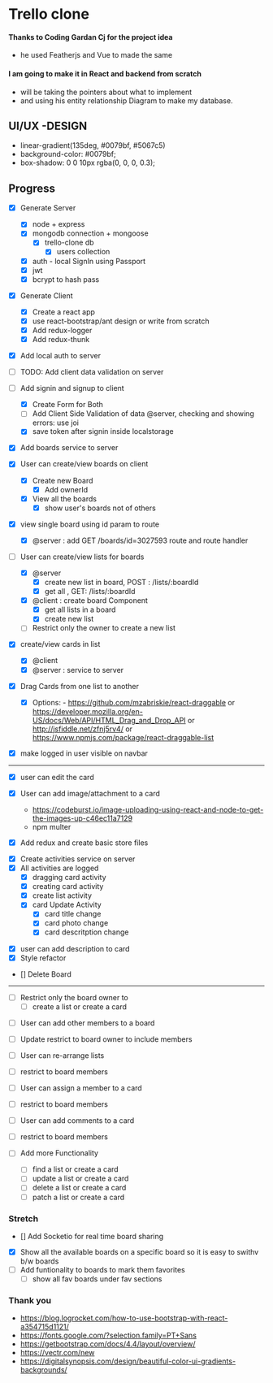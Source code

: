 # Trello clone

#### Thanks to Coding Gardan Cj for the project idea

- he used Featherjs and Vue to made the same

#### I am going to make it in React and backend from scratch

- will be taking the pointers about what to implement
- and using his entity relationship Diagram to make my database.

## UI/UX -DESIGN

- linear-gradient(135deg, #0079bf, #5067c5)
- background-color: #0079bf;
- box-shadow: 0 0 10px rgba(0, 0, 0, 0.3);

## Progress

- [x] Generate Server
  - [x] node + express
  - [x] mongodb connection + mongoose
    - [x] trello-clone db
      - [x] users collection
  - [x] auth - local SignIn using Passport
  - [x] jwt
  - [x] bcrypt to hash pass
- [x] Generate Client

  - [x] Create a react app
  - [x] use react-bootstrap/ant design or write from scratch
  - [x] Add redux-logger
  - [x] Add redux-thunk

- [x] Add local auth to server
- [ ] TODO: Add client data validation on server
- [ ] Add signin and signup to client
  - [x] Create Form for Both
  - [ ] Add Client Side Validation of data @server, checking and showing errors: use joi
  - [x] save token after signin inside localstorage
- [x] Add boards service to server
- [x] User can create/view boards on client
  - [x] Create new Board
    - [x] Add ownerId
  - [x] View all the boards
    - [x] show user's boards not of others
- [x] view single board using id param to route
  - [x] @server : add GET /boards/id=3027593 route and route handler
- [ ] User can create/view lists for boards
  - [x] @server
    - [x] create new list in board, POST : /lists/:boardId
    - [x] get all , GET: /lists/:boardId
  - [x] @client : create board Component
    - [x] get all lists in a board
    - [x] create new list
  - [ ] Restrict only the owner to create a new list
- [x] create/view cards in list
  - [x] @client
  - [x] @server : service to server
- [x] Drag Cards from one list to another
  - [x] Options: - https://github.com/mzabriskie/react-draggable or
        https://developer.mozilla.org/en-US/docs/Web/API/HTML_Drag_and_Drop_API or
        http://jsfiddle.net/zfnj5rv4/ or https://www.npmjs.com/package/react-draggable-list
- [x] make logged in user visible on navbar

---

- [x] user can edit the card
- [x] User can add image/attachment to a card

  - https://codeburst.io/image-uploading-using-react-and-node-to-get-the-images-up-c46ec11a7129
  - npm multer

- [x] Add redux and create basic store files

* [x] Create activities service on server
* [x] All activities are logged
  - [x] dragging card activity
  - [x] creating card activity
  - [x] create list activity
  - [x] card Update Activity
    - [x] card title change
    - [x] card photo change
    - [x] card descritption change

- [x] user can add description to card
- [x] Style refactor
- [] Delete Board

---

- [ ] Restrict only the board owner to
  - [ ] create a list or create a card

* [ ] User can add other members to a board
* [ ] Update restrict to board owner to include members

* [ ] User can re-arrange lists
* [ ] restrict to board members
* [ ] User can assign a member to a card
* [ ] restrict to board members

* [ ] User can add comments to a card
* [ ] restrict to board members
* [ ] Add more Functionality
  - [ ] find a list or create a card
  - [ ] update a list or create a card
  - [ ] delete a list or create a card
  - [ ] patch a list or create a card

### Stretch

- [] Add Socketio for real time board sharing
- [x] Show all the available boards on a specific board so it is easy to swithv b/w boards
- [ ] Add funtionality to boards to mark them favorites
  - [ ] show all fav boards under fav sections

### Thank you

- https://blog.logrocket.com/how-to-use-bootstrap-with-react-a354715d1121/
- https://fonts.google.com/?selection.family=PT+Sans
- https://getbootstrap.com/docs/4.4/layout/overview/
- https://vectr.com/new
- https://digitalsynopsis.com/design/beautiful-color-ui-gradients-backgrounds/
